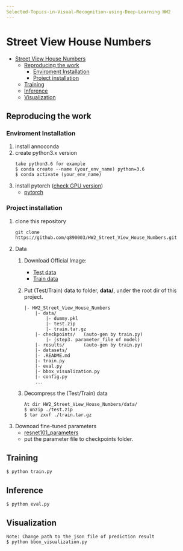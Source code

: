 ```yaml
---
Selected-Topics-in-Visual-Recognition-using-Deep-Learning HW2
---
```

# Street View House Numbers
* [Street View House Numbers](#street-view-house-numbers)                                                                            
  * [Reproducing the work](#reproducing-the-work)                                                                                   
     * [Enviroment Installation](#enviroment-installation)                                                                          
     * [Project installation](#project-installation)                                                                                
  * [Training](#training)                                                                                                          
  * [Inference](#inference)                                                                                                         
  * [Visualization](#visualization) 

## Reproducing the work
### Enviroment Installation
1. install annoconda
2. create python3.x version 
    ```
    take python3.6 for example
    $ conda create --name (your_env_name) python=3.6
    $ conda activate (your_env_name)
    ```
3. install pytorch ([check GPU version](https://www.nvidia.com/Download/index.aspx?lang=cn%20))
    - [pytorch](https://pytorch.org/get-started/locally/)
### Project installation
1. clone this repository
    ``` 
    git clone https://github.com/q890003/HW2_Street_View_House_Numbers.git
    ```
2. Data
    1. Download Official Image: 
        - [Test data](https://drive.google.com/file/d/1vvnqdtFzze_YESyjE6_XOPO0ZML4auEE/view?usp=sharing)
        - [Train data](https://drive.google.com/file/d/1kEGY_vVCw_iUrbSquKplLp0PeoXq5PQq/view?usp=sharing)

    2. Put (Test/Train) data to folder, **data/**, under the root dir of this project. 
        ```
        |- HW2_Street_View_House_Numbers
            |- data/
                |- dummy.pkl 
                |- test.zip
                |- train.tar.gz
            |- checkpoints/   (auto-gen by train.py)
                |- (step3. parameter_file of model)
            |- results/       (auto-gen by train.py)
            |- datasets/
            |- .README.md
            |- train.py
            |- eval.py
            |- bbox_visualization.py
            |- config.py
            ...
        ```
    3. Decompress the (Test/Train) data
        ```
        At dir HW2_Street_View_House_Numbers/data/
        $ unzip ./test.zip 
        $ tar zxvf ./train.tar.gz
        ```
4. Downoad fine-tuned parameters
    - [resnet101_parameters](https://drive.google.com/file/d/1lYDxtcELuzWSlnekhOOjHC04EHt55SM2/view?usp=sharing)
    - put the parameter file to checkpoints folder.
## Training
```
$ python train.py
``` 
## Inference

```
$ python eval.py
```
## Visualization
```
Note: Change path to the json file of prediction result
$ python bbox_visualization.py
```
